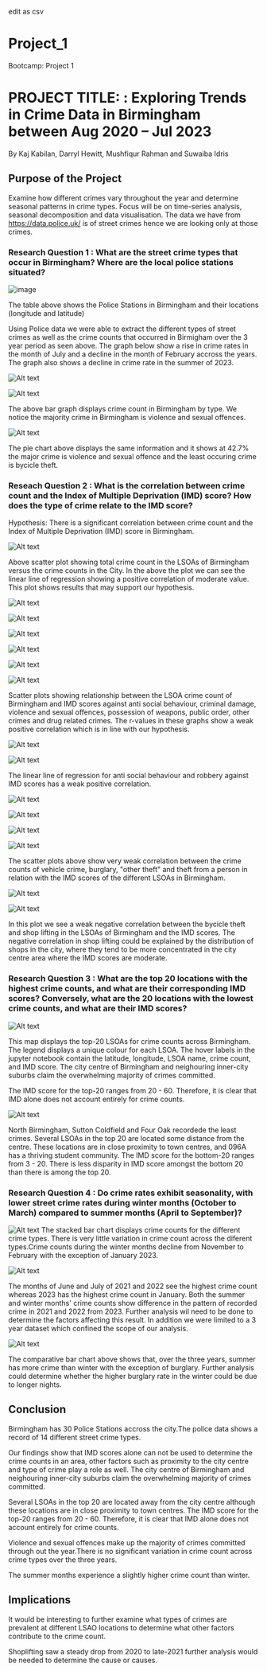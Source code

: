 edit as csv
# Project_1
Bootcamp: Project 1
# PROJECT TITLE: : Exploring Trends in Crime Data in Birmingham between Aug 2020 – Jul 2023

By Kaj Kabilan, Darryl Hewitt, Mushfiqur Rahman and Suwaiba Idris

## Purpose of the Project
Examine how different crimes vary throughout the year and determine seasonal patterns in crime types. Focus will be on time-series analysis, seasonal decomposition and data visualisation. The data we have from https://data.police.uk/ is of street crimes hence we are looking only at those crimes.

### Research Question 1 : What are the street crime types that occur in Birmingham? Where are the local police stations situated?

![image](https://github.com/DarrylHewitt/Project_1/blob/main/presentation/images_ppt/image-26.png?raw=true)




The table above shows the Police Stations in Birmingham and their locations (longitude and latitude)

Using Police data we were able to extract the different types of street crimes as well as the crime counts that occurred in Birmigham over the 3 year period as seen above.
The graph below show a rise in crime rates in the month of July and a decline in the month of February accross the years. The graph also shows a decline in crime rate in the summer of 2023.

![Alt text](https://github.com/DarrylHewitt/Project_1/blob/main/presentation/images_ppt/image.png?raw=true)

![Alt text](https://github.com/DarrylHewitt/Project_1/blob/main/presentation/images_ppt/image-19.png?raw=true)

The above bar graph displays crime count in Birmingham by type. We notice the majority crime in Birmingham is violence and sexual offences.

![Alt text](phttps://github.com/DarrylHewitt/Project_1/blob/main/presentation/images_ppt/image-20.png?raw=true)

The pie chart above displays the same information and it shows at 42.7% the major crime is violence and sexual offence and the least occuring crime is bycicle theft.


### Reseach Question 2 : What is the correlation between crime count and the Index of Multiple Deprivation (IMD) score? How does the type of crime relate to the IMD score?
Hypothesis: There is a significant correlation between crime count and the Index of Multiple Deprivation (IMD) score in Birmingham.

![Alt text](https://github.com/DarrylHewitt/Project_1/blob/main/presentation/images_ppt/image-2.png?raw=true)

Above scatter plot showing total crime count in the LSOAs of Birmingham versus the crime counts in the City. In the above the plot we can see the linear line of regression showing a positive correlation of moderate value. This plot shows results that may support our hypothesis.

![Alt text](https://github.com/DarrylHewitt/Project_1/blob/main/presentation/images_ppt/image-6.png?raw=true)

![Alt text](https://github.com/DarrylHewitt/Project_1/blob/main/presentation/images_ppt/image-8.png?raw=true)

![Alt text](https://github.com/DarrylHewitt/Project_1/blob/main/presentation/images_ppt/image-9.png?raw=true)

![Alt text](https://github.com/DarrylHewitt/Project_1/blob/main/presentation/images_ppt/image-10.png?raw=true)

![Alt text](https://github.com/DarrylHewitt/Project_1/blob/main/presentation/images_ppt/image-14.png?raw=true)

![Alt text](https://github.com/DarrylHewitt/Project_1/blob/main/presentation/images_ppt/image-16.png?raw=true)


Scatter plots showing relationship between the LSOA crime count of Birmingham and IMD scores against anti social behaviour, criminal damage, violence and sexual offences, possession of weapons, public order, other crimes and drug related crimes. The r-values in these graphs show a weak positive correlation which is in line with our hypothesis.

![Alt text](https://github.com/DarrylHewitt/Project_1/blob/main/presentation/images_ppt/image-3.png?raw=true)

![Alt text](https://github.com/DarrylHewitt/Project_1/blob/main/presentation/images_ppt/image-12.png?raw=true)


The linear line of regression for anti social behaviour and robbery against IMD scores has a weak positive correlation.

![Alt text](https://github.com/DarrylHewitt/Project_1/blob/main/presentation/images_ppt/image-4.png?raw=true)

![Alt text](https://github.com/DarrylHewitt/Project_1/blob/main/presentation/images_ppt/image-5.png?raw=true)

![Alt text](https://github.com/DarrylHewitt/Project_1/blob/main/presentation/images_ppt/image-13.png?raw=true)

![Alt text](https://github.com/DarrylHewitt/Project_1/blob/main/presentation/images_ppt/image-17.png?raw=true)

The scatter plots above show very weak correlation between the crime counts of vehicle crime, burglary, "other theft" and theft from a person in relation with the IMD scores of the different LSOAs in Birmingham. 

![Alt text](https://github.com/DarrylHewitt/Project_1/blob/main/presentation/images_ppt/image-15.png?raw=true)

![Alt text](https://github.com/DarrylHewitt/Project_1/blob/main/presentation/images_ppt/image-18.png?raw=true)

In this plot we see a weak negative correlation between the bycicle theft and shop lifting  in the LSOAs of Birmingham and  the IMD scores. The negative correlation in shop lifting could be explained by the distribution of shops in the city, where they tend to be more concentrated in the city centre area where the IMD scores are moderate.


### Research Question 3 : What are the top 20 locations with the highest crime counts, and what are their corresponding IMD scores? Conversely, what are the 20 locations with the lowest crime counts, and what are their IMD scores?
![Alt text](https://github.com/DarrylHewitt/Project_1/blob/main/presentation/images_ppt/image-22.png?raw=true)

This map displays the top-20 LSOAs for crime counts across Birmingham. The legend displays a unique colour for each LSOA. The hover labels in the jupyter notebook contain the latitude, longitude, LSOA name, crime count, and IMD score.
The city centre of Birmingham and neighouring inner-city suburbs claim the overwhelming majority of crimes committed.

The IMD score for the top-20 ranges from 20 - 60. Therefore, it is clear that IMD alone does not account entirely for crime counts.


![Alt text](https://github.com/DarrylHewitt/Project_1/blob/main/presentation/images_ppt/image-21.png?raw=true)

North Birmingham, Sutton Coldfield and Four Oak recordede the least crimes.
Several LSOAs in the top 20 are located some distance from the centre. These locations are in close proximity to town centres, and 096A has a thriving student community.
The IMD score for the bottom-20 ranges from 3 - 20. There is less disparity in IMD score amongst the bottom 20 than there is among the top 20.


### Research Question 4 : Do crime rates exhibit seasonality, with lower street crime rates during winter months (October to March) compared to summer months (April to September)?

![Alt text](https://github.com/DarrylHewitt/Project_1/blob/main/presentation/images_ppt/image-23.png?raw=true)
The stacked bar chart displays crime counts for the different crime types. There is very little variation in crime count across the diferent types.Crime counts during the winter months decline from November to February with the exception of January 2023. 

![Alt text](https://github.com/DarrylHewitt/Project_1/blob/main/presentation/images_ppt/image-24.png?raw=true)

The months of June and July of 2021 and 2022 see the highest crime count whereas 2023 has the highest crime count in January. 
Both the summer and winter months' crime counts show difference in the pattern of recorded crime in 2021 and 2022 from 2023. Further analysis wil need to be done to determine the factors affecting this result. In addition we were limited to a 3 year dataset which confined the scope of our analysis.

![Alt text](https://github.com/DarrylHewitt/Project_1/blob/main/presentation/images_ppt/image-25.png?raw=true)

The comparative bar chart above shows that, over the three years, summer has more crime than winter with the exception of burglary. Further analysis could determine whether the higher burglary rate in the winter could be due to longer nights.

## Conclusion

Birmingham has 30 Police Stations accross the city.The police data shows a record of 14 different street crime types.

Our findings show that IMD scores alone can not be used to determine the crime counts in an area, other factors such as proximity to the city centre and type of crime play a role as well. 
The city centre of Birmingham and neighouring inner-city suburbs claim the overwhelming majority of crimes committed.

Several LSOAs in the top 20 are located away from the city centre although these locations are in close proximity to town centres. The IMD score for the top-20 ranges from 20 - 60. Therefore, it is clear that IMD alone does not account entirely for crime counts.

Violence and sexual offences make up the majority of crimes committed through out the year.There is no significant variation in crime count across crime types over the three years.

The summer months experience a slightly higher crime count than winter.

## Implications


It would be interesting to further examine what types of crimes are prevalent at different LSAO locations to determine what other factors contribute to the crime count.

Shoplifting saw a steady drop from 2020 to late-2021 further analysis would be needed to determine the cause or causes.








